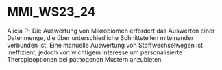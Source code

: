 # MMI_WS23_24

Alicja P- Die Auswertung von Mikrobiomen erfordert das Auswerten einer Datenmenge, die über unterschiedliche Schnittstellen miteinander verbunden ist. Eine manuelle Auswertung von Stoffwechselwegen ist ineffizient, jedoch von wichtigem Interesse um personalisierte Therapieoptionen bei pathogenen Mustern anzubieten.